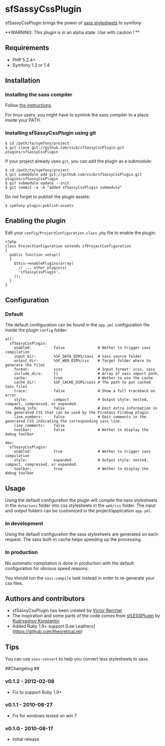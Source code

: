 # sfSassyCssPlugin #

sfSassyCssPlugin brings the power of [sass stylesheets](http://sass-lang.com) to symfony

**WARNING: This plugin is in an alpha state. Use with caution ! **

## Requirements ##

 * PHP 5.2.4+
 * Symfony 1.3 or 1.4

## Installation ##

### Installing the sass compiler ###

Follow [the instructions](http://sass-lang.com/tutorial.html).

For linux users, you might have to symlink the sass compiler to a place inside your PATH.

### Installing sfSassyCssPlugin using git ###

    $ cd /path/to/symfony/project
    $ git clone git://github.com/vicb/sfSassyCssPlugin.git plugins/sfSassyCssPlugin

If your project already uses `git`, you can add the plugin as a submodule:

    $ cd /path/to/symfony/project
    $ git submodule add git://github.com/vicb/sfSassyCssPlugin.git plugins/sfSassyCssPlugin
    $ git submodule update --init
    $ git commit -a -m "added sfSassyCssPlugin submodule"

Do not forget to publish the plugin assets:

    $ symfony plugin:publish-assets

## Enabling the plugin ##

Edit your `config/ProjectConfiguration.class.php` file to enable the plugin:

    <?php
    class ProjectConfiguration extends sfProjectConfiguration
    {
      public function setup()
      {
        $this->enablePlugins(array(
          // ... other plugin(s)
          'sfSassyCssPlugin',
        ));
      }
    }

## Configuration ##

### Default ###

The default configuration can be found in the `app.yml` configuration file inside the plugin `config` folder:

    all:
      sfSassyCssPlugin:
        enabled:          false               # Wether to trigger sass compilation
        input_dir:        %SF_DATA_DIR%/sass  # Sass source folder
        output_dir:       %SF_WEB_DIR%/css    # Target folder where to generate the files
        format:           scss                # Input format: scss, sass
        include_dirs:     []                  # Array of sass import path.
        cache:            true                # Wether to use the cache
        cache_dir:        %SF_CACHE_DIR%/sass # The path to put cached Sass files
        trace:            false               # Show a full traceback on error
        style:            compact             # Output style: nested, compact, compressed, or expanded.
        debug_info:       false               # Emit extra information in the generated CSS that can be used by the FireSass Firebug plugin.
        line_numbers:     false               # Emit comments in the generated CSS indicating the corresponding sass line.
        line_comments:    false
        toolbar:          false               # Wether to display the debug toolbar

    dev:
      sfSassyCssPlugin:
        enabled:          true                # Wether to trigger sass compilation
        style:            expanded            # Output style: nested, compact, compressed, or expanded.
        toolbar:          true                # Wether to display the debug toolbar


## Usage ##

Using the default configuration the plugin will compile the sass stylesheets in the `data/sass` folder into css stylesheets in the `web/css` folder.
The input and output folders can be customized in the project/application `app.yml`.

### In development ###

Using the default configuration the sass stylesheets are generated on each request.
The sass built-in cache helps speeding up the processing.

### In production ###

No automatic compilation is done in production with the default configuration for obvious speed reasons.

You should run the `sass:compile` task instead in order to re-generate your css files.

## Authors and contributors ##

  * sfSassyCssPlugin has been created by [Victor Berchet](http://github.com/vicb)
  * The inspiration and some parts of the code comes from [sfLESSPlugin](http://github.com/everzet/sfLESSPlugin) by [Kudryashov Konstantin](http://everzet.com)
  * Added Ruby 1.9+ support [Lee Leathers] (https://github.com/theoreticaLee)

## Tips ##

You can use `sass-convert` to help you convert less stylesheets to sass.

##Changelog ##

### v0.1.2 - 2012-02-08 ###

 * Fix to support Ruby 1.9+

### v0.1.1 - 2010-08-27 ###

 * Fix for windows tested on win 7

### v0.1.0 - 2010-08-17 ###

 * Initial release

